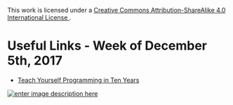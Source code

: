 This work is licensed under a [Creative Commons Attribution-ShareAlike 4.0 International License ](http://creativecommons.org/licenses/by-sa/4.0/).

Useful Links - Week of December 5th, 2017
======

- [Teach Yourself Programming in Ten Years](http://www.norvig.com/21-days.html)

[![enter image description here](https://i.creativecommons.org/l/by-sa/4.0/80x15.png) ](http://creativecommons.org/licenses/by-sa/4.0/)
